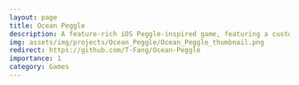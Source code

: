 ```yaml
---
layout: page
title: Ocean Peggle
description: A feature-rich iOS Peggle-inspired game, featuring a custom physics engine, complex ball dynamics, and intricate level mechanic
img: assets/img/projects/Ocean_Peggle/Ocean_Peggle_thumbnail.png
redirect: https://github.com/T-Fang/Ocean-Peggle
importance: 1
category: Games
---
```

